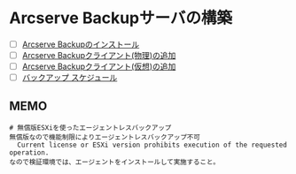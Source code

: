 # Arcserve Backupサーバの構築
- [ ] [Arcserve Backupのインストール](Arcserve_Backup_Install)
- [ ] [Arcserve Backupクライアント(物理)の追加](Arcserve_Backup_Client_Physical_Add)
- [ ] [Arcserve Backupクライアント(仮想)の追加](Arcserve_Backup_Client_Virtual_Add)
- [ ] [バックアップ スケジュール](Arcserve_Backup_Schedule)

## MEMO
```
# 無償版ESXiを使ったエージェントレスバックアップ
無償版なので機能制限によりエージェントレスバックアップ不可
  Current license or ESXi version prohibits execution of the requested operation.
なので検証環境では、エージェントをインストールして実施すること。
```
